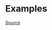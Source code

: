 


# Examples


[Source](http://www.rubydoc.info/gems/rubocop/RuboCop/Cop/Style/TrailingBodyOnModule)